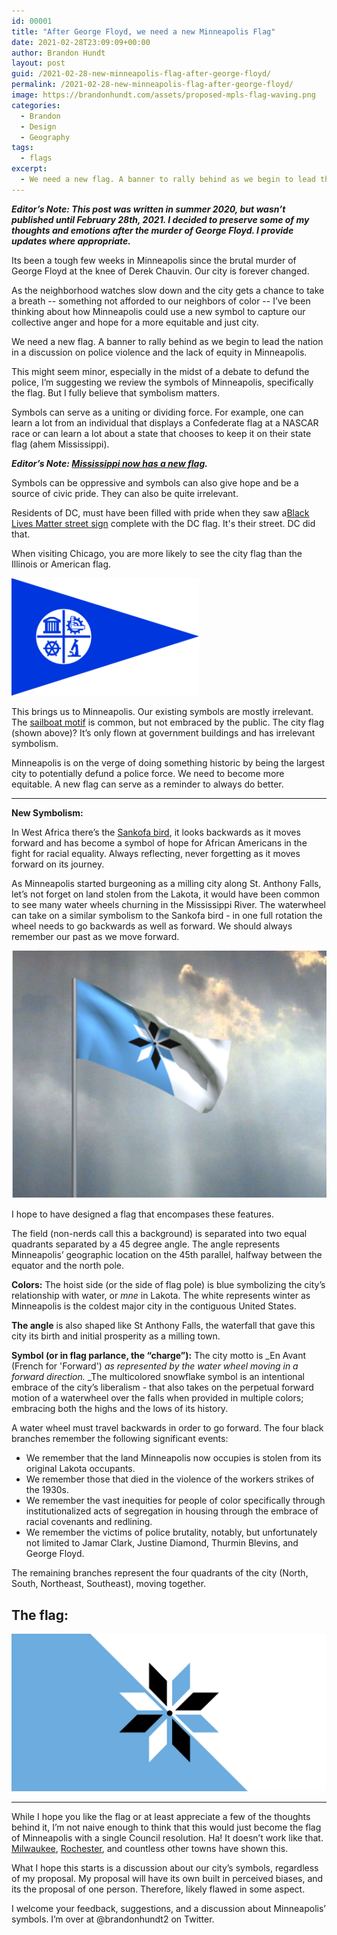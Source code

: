 ```yaml
---
id: 00001
title: "After George Floyd, we need a new Minneapolis Flag"
date: 2021-02-28T23:09:09+00:00
author: Brandon Hundt
layout: post
guid: /2021-02-28-new-minneapolis-flag-after-george-floyd/
permalink: /2021-02-28-new-minneapolis-flag-after-george-floyd/
image: https://brandonhundt.com/assets/proposed-mpls-flag-waving.png
categories:
  - Brandon
  - Design
  - Geography
tags:
  - flags
excerpt:
  - We need a new flag. A banner to rally behind as we begin to lead the nation in a discussion on police violence and the lack of equity in Minneapolis.
---
```

**_Editor’s Note: This post was written in summer 2020, but wasn’t published until February 28th, 2021. I decided to preserve some of my thoughts and emotions after the murder of George Floyd. I provide updates where appropriate._**

Its been a tough few weeks in Minneapolis since the brutal murder of George Floyd at the knee of Derek Chauvin. Our city is forever changed.

As the neighborhood watches slow down and the city gets a chance to take a breath -- something not afforded to our neighbors of color -- I’ve been thinking about how Minneapolis could use a new symbol to capture our collective anger and hope for a more equitable and just city.

We need a new flag. A banner to rally behind as we begin to lead the nation in a discussion on police violence and the lack of equity in Minneapolis.

This might seem minor, especially in the midst of a debate to defund the police, I’m suggesting we review the symbols of Minneapolis, specifically the flag. But I fully believe that symbolism matters.

Symbols can serve as a uniting or dividing force. For example, one can learn a lot from an individual that displays a Confederate flag at a NASCAR race or can learn a lot about a state that chooses to keep it on their state flag (ahem Mississippi).

**_Editor’s Note: [Mississippi now has a new flag](https://www.cnn.com/2021/01/12/politics/mississippi-new-state-flag-flown/index.html)._**

Symbols can be oppressive and symbols can also give hope and be a source of civic pride. They can also be quite irrelevant.

Residents of DC, must have been filled with pride when they saw a[Black Lives Matter street sign](https://www.sohh.com/wp-content/uploads/2020/06/Black-Lives-Matter-Plaza.jpg) complete with the DC flag. It's their street. DC did that.

When visiting Chicago, you are more likely to see the city flag than the Illinois or American flag.

![Current flag of Minneapolis](/wp-content/uploads/2015/06/Flag_of_Minneapolis_Minnesota.svg_-300x188.png "Current flag of Minneapolis")

This brings us to Minneapolis. Our existing symbols are mostly irrelevant. The [sailboat motif](https://www.startribune.com/the-story-behind-minneapolis-original-sailboat-logo/296720411/) is common, but not embraced by the public. The city flag (shown above)? It’s only flown at government buildings and has irrelevant symbolism.

Minneapolis is on the verge of doing something historic by being the largest city to potentially defund a police force. We need to become more equitable. A new flag can serve as a reminder to always do better.

---

**New Symbolism:**

In West Africa there’s the [Sankofa bird](https://cola.siu.edu/africanastudies/about-us/sankofa.php), it looks backwards as it moves forward and has become a symbol of hope for African Americans in the fight for racial equality. Always reflecting, never forgetting as it moves forward on its journey.

As Minneapolis started burgeoning as a milling city along St. Anthony Falls, let’s not forget on land stolen from the Lakota,  it would have been common to see many water wheels churning in the Mississippi River. The waterwheel can take on a similar symbolism to the Sankofa bird - in one full rotation the wheel needs to go backwards as well as forward. We should always remember our past as we move forward.

![Proposed new flag for Minneapolis](/assets/proposed-mpls-flag-waving.png "Proposed new flag for Minneapolis")

I hope to have designed a flag that encompases these features.

The field (non-nerds call this a background) is separated into two equal quadrants separated by a 45 degree angle. The angle represents Minneapolis’ geographic location on the 45th parallel, halfway between the equator and the north pole.

**Colors:** The hoist side (or the side of flag pole) is blue symbolizing the city’s relationship with water, or _mne_ in Lakota. The white represents winter as Minneapolis is the coldest major city in the contiguous United States.

**The angle** is also shaped like St Anthony Falls, the waterfall that gave this city its birth and initial prosperity as a milling town.

**Symbol (or in flag parlance, the “charge”):**
The city motto is _En Avant (French for 'Forward') _as represented by the water wheel moving in a forward direction._ _The multicolored snowflake symbol is an intentional embrace of the city’s liberalism - that also takes on the perpetual forward motion of a waterwheel over the falls when provided in multiple colors; embracing both the highs and the lows of its history.

A water wheel must travel backwards in order to go forward. The four black branches remember the following significant events:

*   We remember that the land Minneapolis now occupies is stolen from its original Lakota occupants.
*   We remember those that died in the violence of the workers strikes of the 1930s.
*   We remember the vast inequities for people of color specifically through institutionalized acts of segregation in housing through the embrace of racial covenants and redlining.
*   We remember the victims of police brutality, notably, but unfortunately not limited to Jamar Clark, Justine Diamond, Thurmin Blevins, and George Floyd.

The remaining branches represent the four quadrants of the city (North, South, Northeast, Southeast), moving together.

## The flag:

![Proposed new flag for Minneapolis](/assets/mpls-concept-after-floyd.png "Proposed new flag for Minneapolis")

---

While I hope you like the flag or at least appreciate a few of the thoughts behind it, I’m not naive enough to think that this would just become the flag of Minneapolis with a single Council resolution. Ha! It doesn’t work like that. [Milwaukee](https://urbanmilwaukee.com/2019/02/14/city-hall-council-will-now-make-flag-decision/), [Rochester](https://www.rochesterflag.com/), and countless other towns have shown this.

What I hope this starts is a discussion about our city’s symbols, regardless of my proposal. My proposal will have its own built in perceived biases, and its the proposal of one person. Therefore, likely flawed in some aspect.

I welcome your feedback, suggestions, and a discussion about Minneapolis’ symbols. I’m over at @brandonhundt2 on Twitter.
